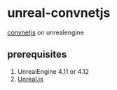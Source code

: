 # unreal-convnetjs
[convnetjs](https://github.com/karpathy/convnetjs) on unrealengine

## prerequisites
1. UnrealEngine 4.11 or 4.12
2. [Unreal.js](https://github.com/ncsoft/Unreal.js)
